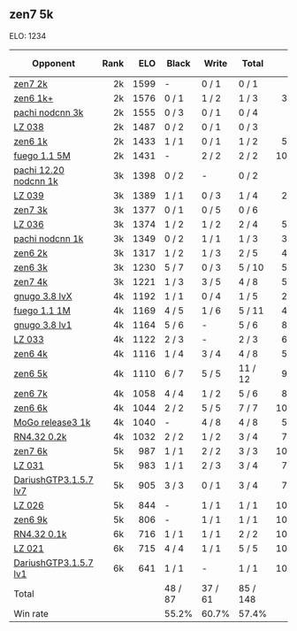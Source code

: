 ## zen7 5k ##

ELO: 1234

Opponent | Rank | ELO | Black | Write | Total | Win rate
---------|-----:|----:|-------|-------|-------|-------:
[zen7 2k](zen7%202k.md) | 2k | 1599 | - | 0 / 1 | 0 / 1 | 0.0%
[zen6 1k+](zen6%201k+.md) | 2k | 1576 | 0 / 1 | 1 / 2 | 1 / 3 | 33.3%
[pachi nodcnn 3k](pachi%20nodcnn%203k.md) | 2k | 1555 | 0 / 3 | 0 / 1 | 0 / 4 | 0.0%
[LZ 038](LZ%20038.md) | 2k | 1487 | 0 / 2 | 0 / 1 | 0 / 3 | 0.0%
[zen6 1k](zen6%201k.md) | 2k | 1433 | 1 / 1 | 0 / 1 | 1 / 2 | 50.0%
[fuego 1.1 5M](fuego%201.1%205M.md) | 2k | 1431 | - | 2 / 2 | 2 / 2 | 100.0%
[pachi 12.20 nodcnn 1k](pachi%2012.20%20nodcnn%201k.md) | 3k | 1398 | 0 / 2 | - | 0 / 2 | 0.0%
[LZ 039](LZ%20039.md) | 3k | 1389 | 1 / 1 | 0 / 3 | 1 / 4 | 25.0%
[zen7 3k](zen7%203k.md) | 3k | 1377 | 0 / 1 | 0 / 5 | 0 / 6 | 0.0%
[LZ 036](LZ%20036.md) | 3k | 1374 | 1 / 2 | 1 / 2 | 2 / 4 | 50.0%
[pachi nodcnn 1k](pachi%20nodcnn%201k.md) | 3k | 1349 | 0 / 2 | 1 / 1 | 1 / 3 | 33.3%
[zen6 2k](zen6%202k.md) | 3k | 1317 | 1 / 2 | 1 / 3 | 2 / 5 | 40.0%
[zen6 3k](zen6%203k.md) | 3k | 1230 | 5 / 7 | 0 / 3 | 5 / 10 | 50.0%
[zen7 4k](zen7%204k.md) | 3k | 1221 | 1 / 3 | 3 / 5 | 4 / 8 | 50.0%
[gnugo 3.8 lvX](gnugo%203.8%20lvX.md) | 4k | 1192 | 1 / 1 | 0 / 4 | 1 / 5 | 20.0%
[fuego 1.1 1M](fuego%201.1%201M.md) | 4k | 1169 | 4 / 5 | 1 / 6 | 5 / 11 | 45.5%
[gnugo 3.8 lv1](gnugo%203.8%20lv1.md) | 4k | 1164 | 5 / 6 | - | 5 / 6 | 83.3%
[LZ 033](LZ%20033.md) | 4k | 1122 | 2 / 3 | - | 2 / 3 | 66.7%
[zen6 4k](zen6%204k.md) | 4k | 1116 | 1 / 4 | 3 / 4 | 4 / 8 | 50.0%
[zen6 5k](zen6%205k.md) | 4k | 1110 | 6 / 7 | 5 / 5 | 11 / 12 | 91.7%
[zen6 7k](zen6%207k.md) | 4k | 1058 | 4 / 4 | 1 / 2 | 5 / 6 | 83.3%
[zen6 6k](zen6%206k.md) | 4k | 1044 | 2 / 2 | 5 / 5 | 7 / 7 | 100.0%
[MoGo release3 1k](MoGo%20release3%201k.md) | 4k | 1040 | - | 4 / 8 | 4 / 8 | 50.0%
[RN4.32 0.2k](RN4.32%200.2k.md) | 4k | 1032 | 2 / 2 | 1 / 2 | 3 / 4 | 75.0%
[zen7 6k](zen7%206k.md) | 5k | 987 | 1 / 1 | 2 / 2 | 3 / 3 | 100.0%
[LZ 031](LZ%20031.md) | 5k | 983 | 1 / 1 | 2 / 3 | 3 / 4 | 75.0%
[DariushGTP3.1.5.7 lv7](DariushGTP3.1.5.7%20lv7.md) | 5k | 905 | 3 / 3 | 0 / 1 | 3 / 4 | 75.0%
[LZ 026](LZ%20026.md) | 5k | 844 | - | 1 / 1 | 1 / 1 | 100.0%
[zen6 9k](zen6%209k.md) | 5k | 806 | - | 1 / 1 | 1 / 1 | 100.0%
[RN4.32 0.1k](RN4.32%200.1k.md) | 6k | 716 | 1 / 1 | 1 / 1 | 2 / 2 | 100.0%
[LZ 021](LZ%20021.md) | 6k | 715 | 4 / 4 | 1 / 1 | 5 / 5 | 100.0%
[DariushGTP3.1.5.7 lv1](DariushGTP3.1.5.7%20lv1.md) | 6k | 641 | 1 / 1 | - | 1 / 1 | 100.0%
Total | | | 48 / 87 | 37 / 61 | 85 / 148 | 
Win rate| | | 55.2% | 60.7% | 57.4% | 
